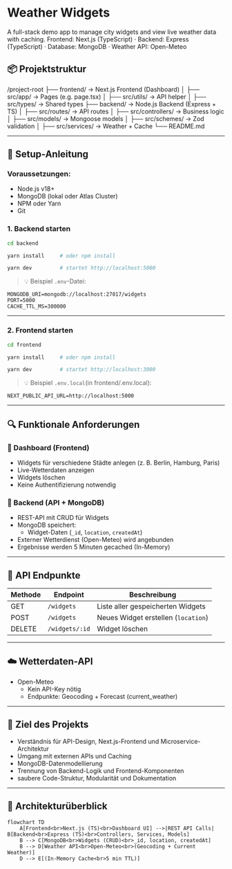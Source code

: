 # Weather Widgets

A full-stack demo app to manage city widgets and view live weather data with caching.
Frontend: Next.js (TypeScript) · Backend: Express (TypeScript) · Database: MongoDB · Weather API: Open-Meteo

## 📦 Projektstruktur

/project-root
├── frontend/         → Next.js Frontend (Dashboard)
│   ├── src/app/      → Pages (e.g. page.tsx)
│   ├── src/utils/    → API helper
│   ├── src/types/    → Shared types
├── backend/          → Node.js Backend (Express + TS)
│   ├── src/routes/       → API routes
│   ├── src/controllers/  → Business logic
│   ├── src/models/       → Mongoose models
│   ├── src/schemes/      → Zod validation
│   ├── src/services/     → Weather + Cache
└── README.md

---

## 🚀 Setup-Anleitung

### Voraussetzungen:
- Node.js v18+
- MongoDB (lokal oder Atlas Cluster)
- NPM oder Yarn
- Git

### 1. Backend starten

```bash
cd backend

yarn install     # oder npm install

yarn dev         # startet http://localhost:5000
```

> 💡 Beispiel `.env`-Datei:
```env
MONGODB_URI=mongodb://localhost:27017/widgets
PORT=5000
CACHE_TTL_MS=300000
```

---

### 2. Frontend starten

```bash
cd frontend

yarn install     # oder npm install

yarn dev         # startet http://localhost:3000
```

> 💡 Beispiel `.env.local`(in frontend/.env.local):
```env
NEXT_PUBLIC_API_URL=http://localhost:5000
```
---

## 🔍 Funktionale Anforderungen

### 🔹 Dashboard (Frontend)
- Widgets für verschiedene Städte anlegen (z. B. Berlin, Hamburg, Paris)
- Live-Wetterdaten anzeigen
- Widgets löschen
- Keine Authentifizierung notwendig

### 🔹 Backend (API + MongoDB)
- REST-API mit CRUD für Widgets
- MongoDB speichert:
  - Widget-Daten (`_id`, `location`, `createdAt`)
- Externer Wetterdienst (Open-Meteo) wird angebunden
- Ergebnisse werden 5 Minuten gecached (In-Memory)

---

## 🧾 API Endpunkte

| Methode | Endpoint                 | Beschreibung                       |
|---------|--------------------------|------------------------------------|
| GET     | `/widgets`               | Liste aller gespeicherten Widgets |
| POST    | `/widgets`               | Neues Widget erstellen (`location`) |
| DELETE  | `/widgets/:id`           | Widget löschen                     |

---

## ☁️ Wetterdaten-API

- Open-Meteo
    - Kein API-Key nötig
    - Endpunkte: Geocoding + Forecast (current_weather)

---

## 🧪 Ziel des Projekts

- Verständnis für API-Design, Next.js-Frontend und Microservice-Architektur
- Umgang mit externen APIs und Caching
- MongoDB-Datenmodellierung
- Trennung von Backend-Logik und Frontend-Komponenten
- saubere Code-Struktur, Modularität und Dokumentation

---

## 📄 Architekturüberblick

```mermaid
flowchart TD
    A[Frontend<br>Next.js (TS)<br>Dashboard UI] -->|REST API Calls| B[Backend<br>Express (TS)<br>Controllers, Services, Models]
    B --> C[MongoDB<br>Widgets (CRUD)<br>_id, location, createdAt]
    B --> D[Weather API<br>Open-Meteo<br>(Geocoding + Current Weather)]
    D --> E[(In-Memory Cache<br>5 min TTL)]
```